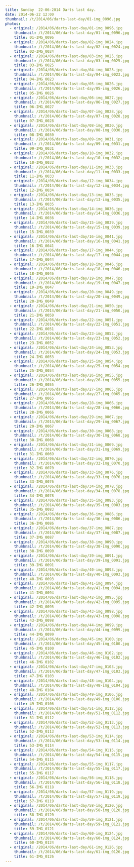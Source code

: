 ```yaml
---
title: Sunday  22-06-2014 Darts last day.
date: 2014-06-22 12:00
thumbnail: /t/2014/06/darts-last-day/01-img_0096.jpg
photos:
  - original: /2014/06/darts-last-day/01-img_0096.jpg
    thumbnail: /t/2014/06/darts-last-day/01-img_0096.jpg
    title: 01-IMG_0096
  - original: /2014/06/darts-last-day/02-img_0024.jpg
    thumbnail: /t/2014/06/darts-last-day/02-img_0024.jpg
    title: 02-IMG_0024
  - original: /2014/06/darts-last-day/03-img_0025.jpg
    thumbnail: /t/2014/06/darts-last-day/03-img_0025.jpg
    title: 03-IMG_0025
  - original: /2014/06/darts-last-day/04-img_0023.jpg
    thumbnail: /t/2014/06/darts-last-day/04-img_0023.jpg
    title: 04-IMG_0023
  - original: /2014/06/darts-last-day/05-img_0026.jpg
    thumbnail: /t/2014/06/darts-last-day/05-img_0026.jpg
    title: 05-IMG_0026
  - original: /2014/06/darts-last-day/06-img_0027.jpg
    thumbnail: /t/2014/06/darts-last-day/06-img_0027.jpg
    title: 06-IMG_0027
  - original: /2014/06/darts-last-day/07-img_0028.jpg
    thumbnail: /t/2014/06/darts-last-day/07-img_0028.jpg
    title: 07-IMG_0028
  - original: /2014/06/darts-last-day/08-img_0030.jpg
    thumbnail: /t/2014/06/darts-last-day/08-img_0030.jpg
    title: 08-IMG_0030
  - original: /2014/06/darts-last-day/09-img_0031.jpg
    thumbnail: /t/2014/06/darts-last-day/09-img_0031.jpg
    title: 09-IMG_0031
  - original: /2014/06/darts-last-day/10-img_0032.jpg
    thumbnail: /t/2014/06/darts-last-day/10-img_0032.jpg
    title: 10-IMG_0032
  - original: /2014/06/darts-last-day/11-img_0033.jpg
    thumbnail: /t/2014/06/darts-last-day/11-img_0033.jpg
    title: 11-IMG_0033
  - original: /2014/06/darts-last-day/12-img_0034.jpg
    thumbnail: /t/2014/06/darts-last-day/12-img_0034.jpg
    title: 12-IMG_0034
  - original: /2014/06/darts-last-day/13-img_0035.jpg
    thumbnail: /t/2014/06/darts-last-day/13-img_0035.jpg
    title: 13-IMG_0035
  - original: /2014/06/darts-last-day/14-img_0036.jpg
    thumbnail: /t/2014/06/darts-last-day/14-img_0036.jpg
    title: 14-IMG_0036
  - original: /2014/06/darts-last-day/15-img_0039.jpg
    thumbnail: /t/2014/06/darts-last-day/15-img_0039.jpg
    title: 15-IMG_0039
  - original: /2014/06/darts-last-day/16-img_0041.jpg
    thumbnail: /t/2014/06/darts-last-day/16-img_0041.jpg
    title: 16-IMG_0041
  - original: /2014/06/darts-last-day/17-img_0044.jpg
    thumbnail: /t/2014/06/darts-last-day/17-img_0044.jpg
    title: 17-IMG_0044
  - original: /2014/06/darts-last-day/18-img_0046.jpg
    thumbnail: /t/2014/06/darts-last-day/18-img_0046.jpg
    title: 18-IMG_0046
  - original: /2014/06/darts-last-day/19-img_0047.jpg
    thumbnail: /t/2014/06/darts-last-day/19-img_0047.jpg
    title: 19-IMG_0047
  - original: /2014/06/darts-last-day/20-img_0049.jpg
    thumbnail: /t/2014/06/darts-last-day/20-img_0049.jpg
    title: 20-IMG_0049
  - original: /2014/06/darts-last-day/21-img_0050.jpg
    thumbnail: /t/2014/06/darts-last-day/21-img_0050.jpg
    title: 21-IMG_0050
  - original: /2014/06/darts-last-day/22-img_0051.jpg
    thumbnail: /t/2014/06/darts-last-day/22-img_0051.jpg
    title: 22-IMG_0051
  - original: /2014/06/darts-last-day/23-img_0052.jpg
    thumbnail: /t/2014/06/darts-last-day/23-img_0052.jpg
    title: 23-IMG_0052
  - original: /2014/06/darts-last-day/24-img_0053.jpg
    thumbnail: /t/2014/06/darts-last-day/24-img_0053.jpg
    title: 24-IMG_0053
  - original: /2014/06/darts-last-day/25-img_0054.jpg
    thumbnail: /t/2014/06/darts-last-day/25-img_0054.jpg
    title: 25-IMG_0054
  - original: /2014/06/darts-last-day/26-img_0055.jpg
    thumbnail: /t/2014/06/darts-last-day/26-img_0055.jpg
    title: 26-IMG_0055
  - original: /2014/06/darts-last-day/27-img_0065.jpg
    thumbnail: /t/2014/06/darts-last-day/27-img_0065.jpg
    title: 27-IMG_0065
  - original: /2014/06/darts-last-day/28-img_0066.jpg
    thumbnail: /t/2014/06/darts-last-day/28-img_0066.jpg
    title: 28-IMG_0066
  - original: /2014/06/darts-last-day/29-img_0067.jpg
    thumbnail: /t/2014/06/darts-last-day/29-img_0067.jpg
    title: 29-IMG_0067
  - original: /2014/06/darts-last-day/30-img_0068.jpg
    thumbnail: /t/2014/06/darts-last-day/30-img_0068.jpg
    title: 30-IMG_0068
  - original: /2014/06/darts-last-day/31-img_0069.jpg
    thumbnail: /t/2014/06/darts-last-day/31-img_0069.jpg
    title: 31-IMG_0069
  - original: /2014/06/darts-last-day/32-img_0070.jpg
    thumbnail: /t/2014/06/darts-last-day/32-img_0070.jpg
    title: 32-IMG_0070
  - original: /2014/06/darts-last-day/33-img_0076.jpg
    thumbnail: /t/2014/06/darts-last-day/33-img_0076.jpg
    title: 33-IMG_0076
  - original: /2014/06/darts-last-day/34-img_0078.jpg
    thumbnail: /t/2014/06/darts-last-day/34-img_0078.jpg
    title: 34-IMG_0078
  - original: /2014/06/darts-last-day/35-img_0083.jpg
    thumbnail: /t/2014/06/darts-last-day/35-img_0083.jpg
    title: 35-IMG_0083
  - original: /2014/06/darts-last-day/36-img_0086.jpg
    thumbnail: /t/2014/06/darts-last-day/36-img_0086.jpg
    title: 36-IMG_0086
  - original: /2014/06/darts-last-day/37-img_0087.jpg
    thumbnail: /t/2014/06/darts-last-day/37-img_0087.jpg
    title: 37-IMG_0087
  - original: /2014/06/darts-last-day/38-img_0090.jpg
    thumbnail: /t/2014/06/darts-last-day/38-img_0090.jpg
    title: 38-IMG_0090
  - original: /2014/06/darts-last-day/39-img_0091.jpg
    thumbnail: /t/2014/06/darts-last-day/39-img_0091.jpg
    title: 39-IMG_0091
  - original: /2014/06/darts-last-day/40-img_0093.jpg
    thumbnail: /t/2014/06/darts-last-day/40-img_0093.jpg
    title: 40-IMG_0093
  - original: /2014/06/darts-last-day/41-img_0094.jpg
    thumbnail: /t/2014/06/darts-last-day/41-img_0094.jpg
    title: 41-IMG_0094
  - original: /2014/06/darts-last-day/42-img_0095.jpg
    thumbnail: /t/2014/06/darts-last-day/42-img_0095.jpg
    title: 42-IMG_0095
  - original: /2014/06/darts-last-day/43-img_0098.jpg
    thumbnail: /t/2014/06/darts-last-day/43-img_0098.jpg
    title: 43-IMG_0098
  - original: /2014/06/darts-last-day/44-img_0099.jpg
    thumbnail: /t/2014/06/darts-last-day/44-img_0099.jpg
    title: 44-IMG_0099
  - original: /2014/06/darts-last-day/45-img_0100.jpg
    thumbnail: /t/2014/06/darts-last-day/45-img_0100.jpg
    title: 45-IMG_0100
  - original: /2014/06/darts-last-day/46-img_0102.jpg
    thumbnail: /t/2014/06/darts-last-day/46-img_0102.jpg
    title: 46-IMG_0102
  - original: /2014/06/darts-last-day/47-img_0103.jpg
    thumbnail: /t/2014/06/darts-last-day/47-img_0103.jpg
    title: 47-IMG_0103
  - original: /2014/06/darts-last-day/48-img_0104.jpg
    thumbnail: /t/2014/06/darts-last-day/48-img_0104.jpg
    title: 48-IMG_0104
  - original: /2014/06/darts-last-day/49-img_0106.jpg
    thumbnail: /t/2014/06/darts-last-day/49-img_0106.jpg
    title: 49-IMG_0106
  - original: /2014/06/darts-last-day/51-img_0112.jpg
    thumbnail: /t/2014/06/darts-last-day/51-img_0112.jpg
    title: 51-IMG_0112
  - original: /2014/06/darts-last-day/52-img_0113.jpg
    thumbnail: /t/2014/06/darts-last-day/52-img_0113.jpg
    title: 52-IMG_0113
  - original: /2014/06/darts-last-day/53-img_0114.jpg
    thumbnail: /t/2014/06/darts-last-day/53-img_0114.jpg
    title: 53-IMG_0114
  - original: /2014/06/darts-last-day/54-img_0115.jpg
    thumbnail: /t/2014/06/darts-last-day/54-img_0115.jpg
    title: 54-IMG_0115
  - original: /2014/06/darts-last-day/55-img_0117.jpg
    thumbnail: /t/2014/06/darts-last-day/55-img_0117.jpg
    title: 55-IMG_0117
  - original: /2014/06/darts-last-day/56-img_0118.jpg
    thumbnail: /t/2014/06/darts-last-day/56-img_0118.jpg
    title: 56-IMG_0118
  - original: /2014/06/darts-last-day/57-img_0119.jpg
    thumbnail: /t/2014/06/darts-last-day/57-img_0119.jpg
    title: 57-IMG_0119
  - original: /2014/06/darts-last-day/58-img_0120.jpg
    thumbnail: /t/2014/06/darts-last-day/58-img_0120.jpg
    title: 58-IMG_0120
  - original: /2014/06/darts-last-day/59-img_0121.jpg
    thumbnail: /t/2014/06/darts-last-day/59-img_0121.jpg
    title: 59-IMG_0121
  - original: /2014/06/darts-last-day/60-img_0124.jpg
    thumbnail: /t/2014/06/darts-last-day/60-img_0124.jpg
    title: 60-IMG_0124
  - original: /2014/06/darts-last-day/61-img_0126.jpg
    thumbnail: /t/2014/06/darts-last-day/61-img_0126.jpg
    title: 61-IMG_0126
---
```

